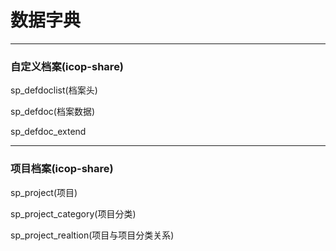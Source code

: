 # 数据字典

---

### 自定义档案\(icop-share\)

sp\_defdoclist\(档案头\)

sp\_defdoc\(档案数据\)

sp\_defdoc\_extend

---

### 项目档案\(icop-share\)

sp\_project\(项目\)

sp\_project\_category\(项目分类\)

sp\_project\_realtion\(项目与项目分类关系\)

